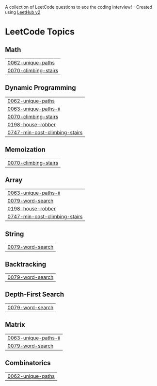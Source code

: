 A collection of LeetCode questions to ace the coding interview! - Created using [LeetHub v2](https://github.com/arunbhardwaj/LeetHub-2.0)
<!---LeetCode Topics Start-->
# LeetCode Topics
## Math
|  |
| ------- |
| [0062-unique-paths](https://github.com/dev-ut/dp/tree/master/0062-unique-paths) |
| [0070-climbing-stairs](https://github.com/dev-ut/dp/tree/master/0070-climbing-stairs) |
## Dynamic Programming
|  |
| ------- |
| [0062-unique-paths](https://github.com/dev-ut/dp/tree/master/0062-unique-paths) |
| [0063-unique-paths-ii](https://github.com/dev-ut/dp/tree/master/0063-unique-paths-ii) |
| [0070-climbing-stairs](https://github.com/dev-ut/dp/tree/master/0070-climbing-stairs) |
| [0198-house-robber](https://github.com/dev-ut/dp/tree/master/0198-house-robber) |
| [0747-min-cost-climbing-stairs](https://github.com/dev-ut/dp/tree/master/0747-min-cost-climbing-stairs) |
## Memoization
|  |
| ------- |
| [0070-climbing-stairs](https://github.com/dev-ut/dp/tree/master/0070-climbing-stairs) |
## Array
|  |
| ------- |
| [0063-unique-paths-ii](https://github.com/dev-ut/dp/tree/master/0063-unique-paths-ii) |
| [0079-word-search](https://github.com/dev-ut/dp/tree/master/0079-word-search) |
| [0198-house-robber](https://github.com/dev-ut/dp/tree/master/0198-house-robber) |
| [0747-min-cost-climbing-stairs](https://github.com/dev-ut/dp/tree/master/0747-min-cost-climbing-stairs) |
## String
|  |
| ------- |
| [0079-word-search](https://github.com/dev-ut/dp/tree/master/0079-word-search) |
## Backtracking
|  |
| ------- |
| [0079-word-search](https://github.com/dev-ut/dp/tree/master/0079-word-search) |
## Depth-First Search
|  |
| ------- |
| [0079-word-search](https://github.com/dev-ut/dp/tree/master/0079-word-search) |
## Matrix
|  |
| ------- |
| [0063-unique-paths-ii](https://github.com/dev-ut/dp/tree/master/0063-unique-paths-ii) |
| [0079-word-search](https://github.com/dev-ut/dp/tree/master/0079-word-search) |
## Combinatorics
|  |
| ------- |
| [0062-unique-paths](https://github.com/dev-ut/dp/tree/master/0062-unique-paths) |
<!---LeetCode Topics End-->